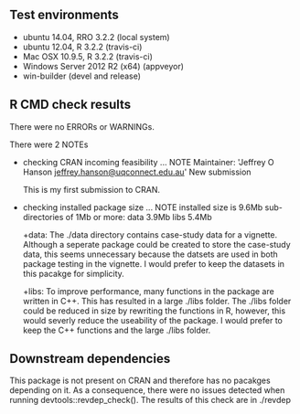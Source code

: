 ## Test environments
* ubuntu 14.04, RRO 3.2.2 (local system)
* ubuntu 12.04, R 3.2.2 (travis-ci)
* Mac OSX 10.9.5, R 3.2.2 (travis-ci)
* Windows Server 2012 R2 (x64) (appveyor)
* win-builder (devel and release) 

## R CMD check results
There were no ERRORs or WARNINGs.

There were 2 NOTEs

* checking CRAN incoming feasibility ... NOTE
  Maintainer: 'Jeffrey O Hanson <jeffrey.hanson@uqconnect.edu.au>'
  New submission
  
  This is my first submission to CRAN.
  
* checking installed package size ... NOTE
  installed size is  9.6Mb
  sub-directories of 1Mb or more:
    data   3.9Mb
    libs   5.4Mb
    
  +data: The ./data directory contains case-study data for a vignette. Although a seperate package could be created to store the case-study data, this
  seems unnecessary because the datsets are used in both package testing in the vignette. I would prefer to keep the datasets in this pacakge for simplicity.
  
  +libs: To improve performance, many functions in the package are written in C++. This has resulted in a large ./libs folder. The ./libs folder could be reduced
  in size by rewriting the functions in R, however, this would severly reduce the useability of the package. I would prefer to keep the C++ functions and the
  large ./libs folder.

  
## Downstream dependencies
This package is not present on CRAN and therefore has no pacakges depending on it. As a consequence, there were no issues detected when running devtools::revdep_check().
The results of this check are in ./revdep

